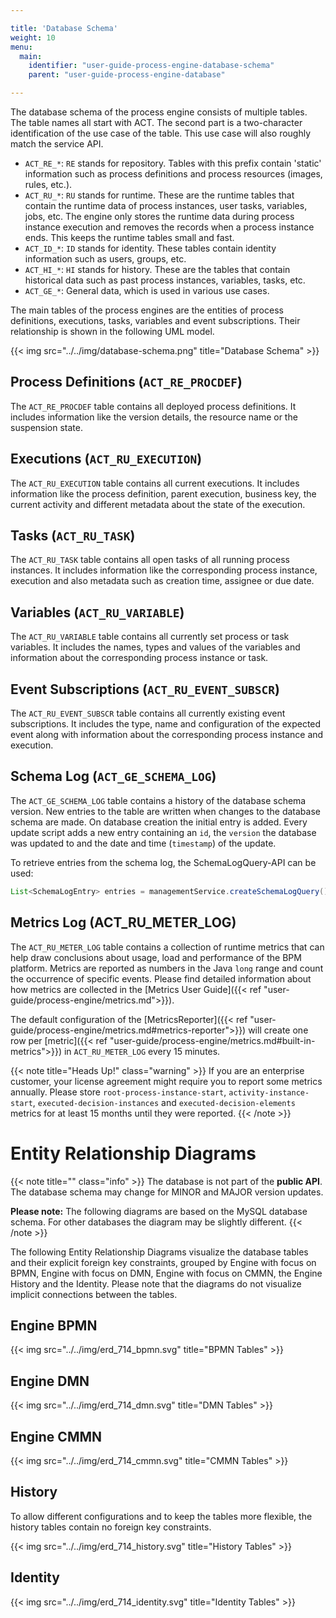 ```yaml
---

title: 'Database Schema'
weight: 10
menu:
  main:
    identifier: "user-guide-process-engine-database-schema"
    parent: "user-guide-process-engine-database"

---
```


The database schema of the process engine consists of multiple tables.
The table names all start with ACT. The second part is a two-character
identification of the use case of the table. This use case will also roughly
match the service API.

* `ACT_RE_*`: `RE` stands for repository. Tables with this prefix contain 'static' information such as process definitions and process resources (images, rules, etc.).
* `ACT_RU_*`: `RU` stands for runtime. These are the runtime tables that contain the runtime data of process instances, user tasks, variables, jobs, etc. The engine only stores the runtime data during process instance execution and removes the records when a process instance ends. This keeps the runtime tables small and fast.
* `ACT_ID_*`: `ID` stands for identity. These tables contain identity information such as users, groups, etc.
* `ACT_HI_*`: `HI` stands for history. These are the tables that contain historical data such as past process instances, variables, tasks, etc.
* `ACT_GE_*`: General data, which is used in various use cases.

The main tables of the process engines are the entities of process definitions, executions, tasks, variables and
event subscriptions. Their relationship is shown in the following UML model.

{{< img src="../../img/database-schema.png" title="Database Schema" >}}


## Process Definitions (`ACT_RE_PROCDEF`)

The `ACT_RE_PROCDEF` table contains all deployed process definitions. It
includes information like the version details, the resource name or the
suspension state.


## Executions (`ACT_RU_EXECUTION`)

The `ACT_RU_EXECUTION` table contains all current executions. It includes
information like the process definition, parent execution, business key, the
current activity and different metadata about the state of the execution.


## Tasks (`ACT_RU_TASK`)

The `ACT_RU_TASK` table contains all open tasks of all running process
instances. It includes information like the corresponding process instance,
execution and also metadata such as creation time, assignee or due date.


## Variables (`ACT_RU_VARIABLE`)

The `ACT_RU_VARIABLE` table contains all currently set process or task
variables. It includes the names, types and values of the variables and
information about the corresponding process instance or task.


## Event Subscriptions (`ACT_RU_EVENT_SUBSCR`)

The `ACT_RU_EVENT_SUBSCR` table contains all currently existing event
subscriptions. It includes the type, name and configuration of the expected
event along with information about the corresponding process instance and
execution.

## Schema Log (`ACT_GE_SCHEMA_LOG`)

The `ACT_GE_SCHEMA_LOG` table contains a history of the database
schema version. New entries to the table are written when changes to
the database schema are made. On database creation the initial entry
is added. Every update script adds a new entry containing an `id`,
the `version` the database was updated to and the date and time 
(`timestamp`) of the update.

To retrieve entries from the schema log, the SchemaLogQuery-API can be
used:
```java
List<SchemaLogEntry> entries = managementService.createSchemaLogQuery().list();
```

## Metrics Log (ACT_RU_METER_LOG)

The `ACT_RU_METER_LOG` table contains a collection of runtime metrics that can help draw conclusions about usage, load
and performance of the BPM platform. Metrics are reported as numbers in the Java `long` range and count the occurrence of
specific events. Please find detailed information about how metrics are collected in the [Metrics User Guide]({{< ref "user-guide/process-engine/metrics.md">}}).

The default configuration of the [MetricsReporter]({{< ref "user-guide/process-engine/metrics.md#metrics-reporter">}}) will create one row per [metric]({{< ref "user-guide/process-engine/metrics.md#built-in-metrics">}}) in `ACT_RU_METER_LOG` every 15 minutes.

{{< note title="Heads Up!" class="warning" >}}
If you are an enterprise customer, your license agreement might require you to report some metrics annually. Please store `root-process-instance-start`, `activity-instance-start`, `executed-decision-instances` and `executed-decision-elements` metrics for at least 15 months until they were reported.
{{< /note >}}

# Entity Relationship Diagrams

{{< note title="" class="info" >}}
  The database is not part of the **public API**. The database schema may change for MINOR and MAJOR version updates.

  **Please note:**
  The following diagrams are based on the MySQL database schema. For other databases the diagram may be slightly different.
{{< /note >}}


The following Entity Relationship Diagrams visualize the database tables and their explicit foreign key constraints, grouped by Engine with focus on BPMN, Engine with focus on DMN, Engine with focus on CMMN, the Engine History and the Identity. Please note that the diagrams do not visualize implicit connections between the tables.


## Engine BPMN

{{< img src="../../img/erd_714_bpmn.svg" title="BPMN Tables" >}}


## Engine DMN

{{< img src="../../img/erd_714_dmn.svg" title="DMN Tables" >}}


## Engine CMMN

{{< img src="../../img/erd_714_cmmn.svg" title="CMMN Tables" >}}


## History

To allow different configurations and to keep the tables more flexible, the history tables contain no foreign key constraints.

{{< img src="../../img/erd_714_history.svg" title="History Tables" >}}


## Identity

{{< img src="../../img/erd_714_identity.svg" title="Identity Tables" >}}
